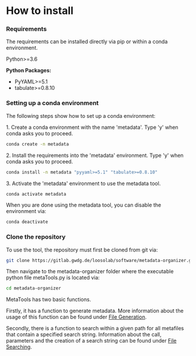 # How to install

### Requirements

The requirements can be installed directly via pip or within a conda environment.

Python>=3.6

__Python Packages:__

- PyYAML>=5.1
- tabulate>=0.8.10

### Setting up a conda environment

The following steps show how to set up a conda environment:

1\. Create a conda environment with the name 'metadata'. Type 'y' when conda asks you to proceed.

```bash
conda create -n metadata
```

2\. Install the requirements into the 'metadata' environment. Type 'y' when conda asks you to proceed.

```bash
conda install -n metadata "pyyaml>=5.1" "tabulate>=0.8.10"
```

3\. Activate the 'metadata' environment to use the metadata tool.

```bash
conda activate metadata
```

When you are done using the metadata tool, you can disable the environment via:

```bash
conda deactivate
```


### Clone the repository

To use the tool, the repository must first be cloned from git via:

```bash
git clone https://gitlab.gwdg.de/loosolab/software/metadata-organizer.git
```

Then navigate to the metadata-organizer folder where the executable python file metaTools.py is located via:

```bash
cd metadata-organizer
```

MetaTools has two basic functions.

Firstly, it has a function to generate metadata. More information about the usage of this function can be found under [File Generation](generate.md).

Secondly, there is a function to search within a given path for all metafiles that contain a specified search string. Information about the call, parameters and the creation of a search string can be found under [File Searching](search.md).
